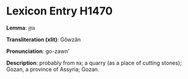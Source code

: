 # Lexicon Entry H1470

**Lemma**: גּוֹזָן

**Transliteration (xlit)**: Gôwzân

**Pronunciation**: go-zawn'

**Description**:
probably from גּוּז; a quarry (as a place of cutting stones); Gozan, a province of Assyria; Gozan.
